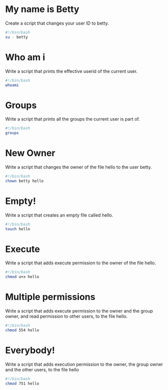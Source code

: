 # My name is Betty 
Create a script that changes your user ID to betty.
```bash
#!/bin/bash
su - betty
```
# Who am i
Write a script that prints the effective userid of the current user.
```bash
#!/bin/bash
whoami
```
# Groups
Write a script that prints all the groups the current user is part of.
```bash
#!/bin/bash
groups
```
# New Owner
Write a script that changes the owner of the file hello to the user betty.
```bash
#!/bin/bash
chown betty hello
```
# Empty!
Write a script that creates an empty file called hello.
```bash
#!/bin/bash
touch hello
```
# Execute
Write a script that adds execute permission to the owner of the file hello.
```bash
#!/bin/bash
chmod u+x hello
```
# Multiple permissions
Write a script that adds execute permission to the owner and the group owner, and read permission to other users, to the file hello.
```bash
#!/bin/bash
chmod 554 hello
```
# Everybody!
Write a script that adds execution permission to the owner, the group owner and the other users, to the file hello
```bash
#!/bin/bash
chmod 751 hello
```
